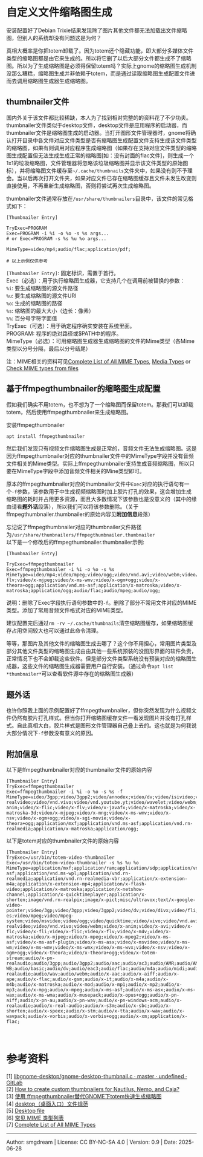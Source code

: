 # 自定义文件缩略图生成
安装配置好了Debian Trixie结果发现除了图片其他文件都无法加载出文件缩略图，但别人的系统却没有问题这是为何？  

真相大概率是你把totem卸载了。因为totem还个隐藏功能，即大部分多媒体文件类型的缩略图都是由它来生成的。所以将它删了以后大部分文件都生成不了缩略图。所以为了生成缩略图是必须得保留totem吗？实际上gnome的缩略图生成机制没那么糟糕，缩略图生成并非依赖于totem，而是通过读取缩略图生成配置文件进而去调用缩略图生成器生成缩略图。  

## thumbnailer文件
国内外关于该文件都比较稀缺，本人为了找到相对完整的的资料花了不少功夫。  
thumbnailer文件类似于desktop文件，desktop文件是应用程序的启动器，而thumbnailer文件是缩略图生成的启动器。当打开图形文件管理器时，gnome将确认打开目录中各文件对应文件类型是否有缩略图生成配置文件支持生成该文件类型的缩略图，如果有则调用对应程序生成缩略图（如果存在支持对应文件类型的缩略图生成配置但无法生成生成正常的缩略图\[如：没有封面的flac文件\]，则生成一个1x1的垃圾缩略图，文件管理器将忽略该垃圾缩略图并显示该文件类型的原始图标），并将缩略图文件缓存至`~/.cache/thumbnails`文件夹中，如果没有则不予理会。当以后再次打开文件夹，如果对应文件已存在缩略图缓存且文件未发生改变则直接使用，不再重新生成缩略图，否则将尝试再次生成缩略图。  

thumbnailer文件通常存放在`/usr/share/thumbnailers`目录中，该文件的常见格式如下：  
```thumbnailer
[Thumbnailer Entry]

TryExec=PROGRAM
Exec=PROGRAM -i %i -o %o -s %s args...
# or Exec=PROGRAM -s %s %u %o args...

MimeType=video/mp4;audio/flac;application/pdf;

# 以上示例仅供参考
```
`[Thumbnailer Entry]`: 固定标识，需置于首行。  
Exec（必选）：用于执行缩略图生成器，它支持几个在调用前被替换的参数：  
`%i`: 要生成缩略图的源文件路径  
`%u`: 要生成缩略图的源文件URI  
`%o`: 生成的缩略图的路径  
`%s`: 缩略图的最大大小（边长：像素）  
`%%`: 百分号字符字面值  
TryExec（可选）：用于确定程序确实安装在系统里面。  
PROGRAM: 程序的绝对路径或$PATH中的程序。  
MimeType（必选）：可用缩略图生成器生成缩略图的文件的Mime类型（各Mime类型以分号分隔，最后以分号结尾）  

注：MIME相关的资料可见[Complete List of All MIME Types](https://mime.wcode.net/), [Media Types](https://www.iana.org/assignments/media-types/media-types.xhtml) or [Check MIME types from files](https://mimetype.io/)  

## 基于ffmpegthumbnailer的缩略图生成配置
假如我们确实不用totem，也不想为了一个缩略图而保留totem。那我们可以卸载totem，然后使用ffmpegthumbnailer来生成缩略图。  

安装ffmpegthumbnailer  
```sh
apt install ffmpegthumbnailer
```

然后我们发现只有视频文件缩略图生成是正常的，音频文件无法生成缩略图。这是因为ffmpegthumbnailer对应的thumbnailer文件中的MimeType字段并没有音频文件相关的Mime类型。实际上ffmpegthumbnailer支持生成音频缩略图，所以只要在MimeType字段中添加音频文件相关的Mine类型即可。  

原本的ffmpegthumbnailer对应的thumbnailer文件中`Exec`对应的执行语句有一个`-f`参数，该参数用于中生成视频缩略图时加上胶片打孔的效果，这会增加生成缩略图的耗时并占用更多资源，而且大多数情况下该参数也是没意义的（其中的缘由请看**题外话**段落），所以我们可以将该参数删除。（关于ffmpegthumbnailer.thumbnailer的原始内容见**附加信息**段落）  

忘记说了ffmpegthumbnailer对应的thumbnailer文件路径为`/usr/share/thumbnailers/ffmpegthumbnailer.thumbnailer`  
以下是一个修改后的ffmpegthumbnailer.thumbnailer示例:  
```thumbnailer
[Thumbnailer Entry]

TryExec=ffmpegthumbnailer
Exec=ffmpegthumbnailer -i %i -o %o -s %s
MimeType=video/mp4;video/mpeg;video/ogg;video/vnd.avi;video/webm;video/x-flv;video/x-mjpeg;video/x-ms-wmv;video/x-ogm+ogg;video/x-theora+ogg;application/vnd.ms-asf;application/x-matroska;video/x-matroska;application/ogg;audio/flac;audio/mpeg;audio/ogg;
```
说明：删除了Exec字段执行语句参数中的`-f`。删除了部分不常用文件对应的MIME类型。添加了常用音频文件格式对应的MIME类型。  

建议配置完后通过`rm -rv ~/.cache/thumbnails`清空缩略图缓存，如果缩略图缓存占用空间较大也可以通过此命令清理。  

等等，那图片及其他文件的缩略图生成去哪了？这个你不用担心，常用图片类型及部分其他文件类型的缩略图生成由由其他一些系统预装的没图形界面的软件负责，正常情况下也不会卸载这些软件。但是部分文件类型系统没有预装对应的缩略图生成器，这些文件的缩略图生成器需要用户自行安装。（通过命令`apt list *thumbnailer*`可以查看软件源中存在的缩略图生成器）  

## 题外话
也许你照我上面的示例配置好了ffmpegthumbnailer，但你突然发现为什么视频文件仍然有胶片打孔样式。但当你打开缩略图缓存文件一看发现图片并没有打孔样式。自此真相大白，胶片样式是图形文件管理器自己叠上去的。这也就是为何我说大部分情况下`-f`参数没有意义的原因。  

## 附加信息

以下是ffmpegthumbnailer对应的thumbnailer文件的原始内容  
```thumbnailer
[Thumbnailer Entry]
TryExec=ffmpegthumbnailer
Exec=ffmpegthumbnailer -i %i -o %o -s %s -f
MimeType=video/3gpp;video/3gpp2;video/annodex;video/dv;video/isivideo;video/mj2;video/mp2t;video/mp4;video/mpeg;video/ogg;video/quicktime;video/vnd.avi;video/vnd.mpegurl;video/vnd.radgamettools.bink;video/vnd.radgamettools.smacker;video/vnd.rn-realvideo;video/vnd.vivo;video/vnd.youtube.yt;video/wavelet;video/webm;video/x-anim;video/x-flic;video/x-flv;video/x-javafx;video/x-matroska;video/x-matroska-3d;video/x-mjpeg;video/x-mng;video/x-ms-wmv;video/x-nsv;video/x-ogm+ogg;video/x-sgi-movie;video/x-theora+ogg;application/mxf;application/vnd.ms-asf;application/vnd.rn-realmedia;application/x-matroska;application/ogg;
```

以下是totem对应的thumbnailer文件的原始内容  
```thumbnailer
[Thumbnailer Entry]
TryExec=/usr/bin/totem-video-thumbnailer
Exec=/usr/bin/totem-video-thumbnailer -s %s %u %o
MimeType=application/mxf;application/ram;application/sdp;application/vnd.apple.mpegurl;application/vnd.ms-asf;application/vnd.ms-wpl;application/vnd.rn-realmedia;application/vnd.rn-realmedia-vbr;application/x-extension-m4a;application/x-extension-mp4;application/x-flash-video;application/x-matroska;application/x-netshow-channel;application/x-quicktimeplayer;application/x-shorten;image/vnd.rn-realpix;image/x-pict;misc/ultravox;text/x-google-video-pointer;video/3gp;video/3gpp;video/3gpp2;video/dv;video/divx;video/fli;video/flv;video/mp2t;video/mp4;video/mp4v-es;video/mpeg;video/mpeg-system;video/msvideo;video/ogg;video/quicktime;video/vivo;video/vnd.avi;video/vnd.divx;video/vnd.mpegurl;video/vnd.rn-realvideo;video/vnd.vivo;video/webm;video/x-anim;video/x-avi;video/x-flc;video/x-fli;video/x-flic;video/x-flv;video/x-m4v;video/x-matroska;video/x-mjpeg;video/x-mpeg;video/x-mpeg2;video/x-ms-asf;video/x-ms-asf-plugin;video/x-ms-asx;video/x-msvideo;video/x-ms-wm;video/x-ms-wmv;video/x-ms-wmx;video/x-ms-wvx;video/x-nsv;video/x-ogm+ogg;video/x-theora;video/x-theora+ogg;video/x-totem-stream;audio/x-pn-realaudio;audio/3gpp;audio/3gpp2;audio/aac;audio/ac3;audio/AMR;audio/AMR-WB;audio/basic;audio/dv;audio/eac3;audio/flac;audio/m4a;audio/midi;audio/mp1;audio/mp2;audio/mp3;audio/mp4;audio/mpeg;audio/mpg;audio/ogg;audio/opus;audio/prs.sid;audio/scpls;audio/vnd.rn-realaudio;audio/wav;audio/webm;audio/x-aac;audio/x-aiff;audio/x-ape;audio/x-flac;audio/x-gsm;audio/x-it;audio/x-m4a;audio/x-m4b;audio/x-matroska;audio/x-mod;audio/x-mp1;audio/x-mp2;audio/x-mp3;audio/x-mpg;audio/x-mpeg;audio/x-ms-asf;audio/x-ms-asx;audio/x-ms-wax;audio/x-ms-wma;audio/x-musepack;audio/x-opus+ogg;audio/x-pn-aiff;audio/x-pn-au;audio/x-pn-wav;audio/x-pn-windows-acm;audio/x-realaudio;audio/x-real-audio;audio/x-s3m;audio/x-sbc;audio/x-shorten;audio/x-speex;audio/x-stm;audio/x-tta;audio/x-wav;audio/x-wavpack;audio/x-vorbis;audio/x-vorbis+ogg;audio/x-xm;application/x-flac;
```
<br>

# 参考资料
\[1\] [libgnome-desktop/gnome-desktop-thumbnail.c · master · undefined · GitLab](https://gitlab.gnome.org/GNOME/gnome-desktop/-/blob/master/libgnome-desktop/gnome-desktop-thumbnail.c)  
\[2\] [How to create custom thumbnailers for Nautilus, Nemo, and Caja?](https://askubuntu.com/questions/1368910/how-to-create-custom-thumbnailers-for-nautilus-nemo-and-caja)  
\[3\] [使用 ffmpegthumbnailer替代GNOME下totem快速生成缩略图](https://www.bilibili.com/opus/753857861195399217)  
\[4\] [desktop（桌面入口）文件规范](https://wiki.deepin.org/zh/03_%E6%8A%80%E6%9C%AF%E8%A7%84%E8%8C%83/02_XDG%E8%A7%84%E8%8C%83/desktop%E6%96%87%E4%BB%B6%E8%A7%84%E8%8C%83)  
\[5\] [Desktop file](https://develop.kde.org/docs/features/desktop-file/)  
\[6\] [常见 MIME 类型列表](https://developer.mozilla.org/zh-CN/docs/Web/HTTP/Guides/MIME_types/Common_types)  
\[7\] [Complete List of All MIME Types](https://mime.wcode.net/)  

---
Author: smgdream | License: CC BY-NC-SA 4.0 | Version: 0.9 | Date: 2025-06-28

